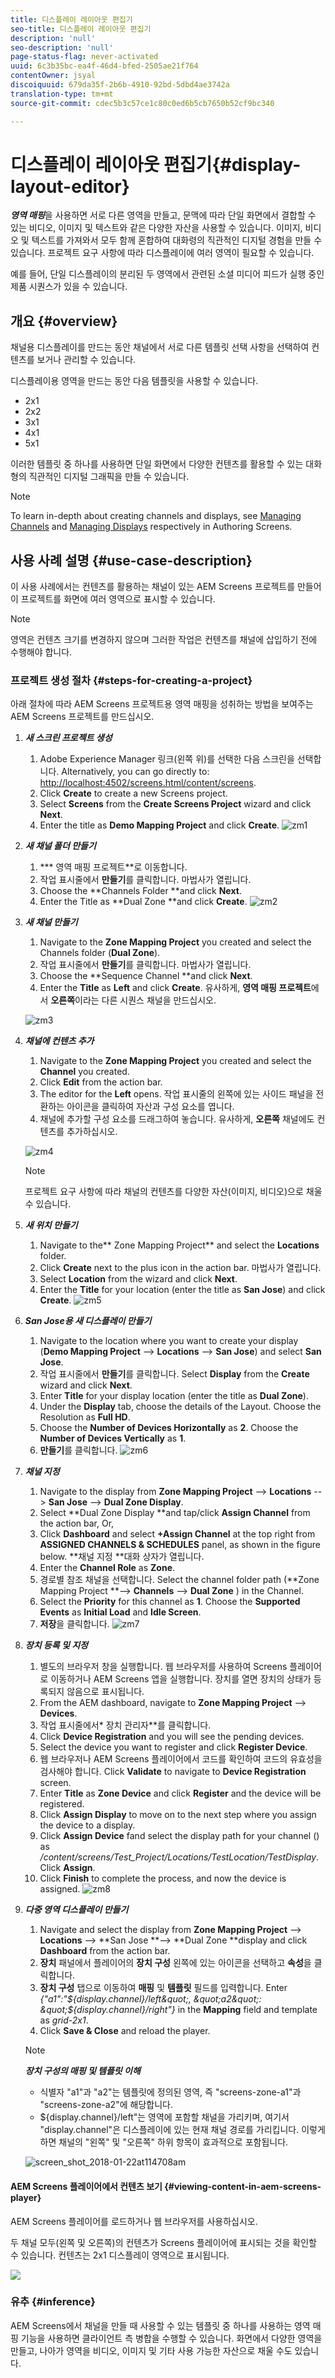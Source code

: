 ```yaml
---
title: 디스플레이 레이아웃 편집기
seo-title: 디스플레이 레이아웃 편집기
description: 'null'
seo-description: 'null'
page-status-flag: never-activated
uuid: 6c3b35bc-ea4f-46d4-bfed-2505ae21f764
contentOwner: jsyal
discoiquuid: 679da35f-2b6b-4910-92bd-5dbd4ae3742a
translation-type: tm+mt
source-git-commit: cdec5b3c57ce1c80c0ed6b5cb7650b52cf9bc340

---
```



# 디스플레이 레이아웃 편집기{#display-layout-editor}

***영역 매핑***&#x200B;을 사용하면 서로 다른 영역을 만들고, 문맥에 따라 단일 화면에서 결합할 수 있는 비디오, 이미지 및 텍스트와 같은 다양한 자산을 사용할 수 있습니다. 이미지, 비디오 및 텍스트를 가져와서 모두 함께 혼합하여 대화령의 직관적인 디지털 경험을 만들 수 있습니다. 프로젝트 요구 사항에 따라 디스플레이에 여러 영역이 필요할 수 있습니다.

예를 들어, 단일 디스플레이의 분리된 두 영역에서 관련된 소셜 미디어 피드가 실행 중인 제품 시퀀스가 있을 수 있습니다.

## 개요 {#overview}

채널용 디스플레이를 만드는 동안 채널에서 서로 다른 템플릿 선택 사항을 선택하여 컨텐츠를 보거나 관리할 수 있습니다.

디스플레이용 영역을 만드는 동안 다음 템플릿을 사용할 수 있습니다.

* 2x1
* 2x2
* 3x1
* 4x1
* 5x1

이러한 템플릿 중 하나를 사용하면 단일 화면에서 다양한 컨텐츠를 활용할 수 있는 대화형의 직관적인 디지털 그래픽을 만들 수 있습니다.

>[!NOTE]
>
>To learn in-depth about creating channels and displays, see [Managing Channels](managing-channels.md) and [Managing Displays](managing-displays.md) respectively in Authoring Screens.

## 사용 사례 설명 {#use-case-description}

이 사용 사례에서는 컨텐츠를 활용하는 채널이 있는 AEM Screens 프로젝트를 만들어 이 프로젝트를 화면에 여러 영역으로 표시할 수 있습니다.

>[!NOTE]
>
>영역은 컨텐츠 크기를 변경하지 않으며 그러한 작업은 컨텐츠를 채널에 삽입하기 전에 수행해야 합니다.

### 프로젝트 생성 절차 {#steps-for-creating-a-project}

아래 절차에 따라 AEM Screens 프로젝트용 영역 매핑을 성취하는 방법을 보여주는 AEM Screens 프로젝트를 만드십시오.

1. ***새 스크린 프로젝트 생성***

   1. Adobe Experience Manager 링크(왼쪽 위)를 선택한 다음 스크린을 선택합니다. Alternatively, you can ﻿go directly to: [http://localhost:4502/screens.html/content/screens](http://localhost:4502/screens.html/content/screens).
   1. Click **Create** to create a new Screens project.
   1. Select **Screens** from the **Create Screens Project** wizard and click **Next**.
   1. Enter the title as **Demo Mapping Project** and click **Create**.
   ![zm1](assets/zm1.gif)

1. ***새 채널 폴더 만들기***

   1. *** 영역 매핑 프로젝트**로 이동합니다.
   1. 작업 표시줄에서 **만들기**&#x200B;를 클릭합니다. 마법사가 열립니다.
   1. Choose the **Channels Folder **and click **Next**.
   1. Enter the Title as **Dual Zone **and click **Create**.
   ![zm2](assets/zm2.gif)

1. ***새 채널 만들기***

   1. Navigate to the **Zone Mapping Project** you created and select the Channels folder (**Dual Zone**).
   1. 작업 표시줄에서 **만들기**&#x200B;를 클릭합니다. 마법사가 열립니다.
   1. Choose the **Sequence Channel **and click **Next**.
   1. Enter the **Title** as **Left** and click **Create**.
   유사하게, **영역 매핑 프로젝트**&#x200B;에서 **오른쪽**&#x200B;이라는 다른 시퀀스 채널을 만드십시오.

   ![zm3](assets/zm3.gif)

1. ***채널에 컨텐츠 추가***

   1. Navigate to the **Zone Mapping Project** you created and select the **Channel** you created.
   1. Click **Edit** from the action bar.
   1. The editor for the **Left** opens. 작업 표시줄의 왼쪽에 있는 사이드 패널을 전환하는 아이콘을 클릭하여 자산과 구성 요소를 엽니다.
   1. 채널에 추가할 구성 요소를 드래그하여 놓습니다.
   유사하게, **오른쪽** 채널에도 컨텐츠를 추가하십시오.

   ![zm4](assets/zm4.gif)

   >[!NOTE]
   >
   >프로젝트 요구 사항에 따라 채널의 컨텐츠를 다양한 자산(이미지, 비디오)으로 채울 수 있습니다.

1. ***새 위치 만들기***

   1. Navigate to the** Zone Mapping Project** and select the **Locations** folder.
   1. Click **Create** next to the plus icon in the action bar. 마법사가 열립니다.
   1. Select **Location** from the wizard and click **Next**.
   1. Enter the **Title** for your location (enter the title as **San Jose**) and click **Create**.
   ![zm5](assets/zm5.gif)

1. ***San Jose용 새 디스플레이 만들기***

   1. Navigate to the location where you want to create your display (**Demo Mapping Project** --> **Locations** --> **San Jose**) and select **San Jose**.
   1. 작업 표시줄에서 **만들기**&#x200B;를 클릭합니다. Select **Display** from the **Create** wizard and click **Next**.
   1. Enter **Title** for your display location (enter the title as **Dual Zone**).
   1. Under the **Display** tab, choose the details of the Layout. Choose the Resolution as **Full HD**.
   1. Choose the **Number of Devices Horizontally** as **2**. Choose the **Number of Devices Vertically** as **1**.
   1. **만들기**&#x200B;를 클릭합니다.
   ![zm6](assets/zm6.gif)

1. ***채널 지정***

   1. Navigate to the display from **Zone Mapping Project** --> **Locations** --> **San Jose** --> **Dual Zone Display**.
   1. Select **Dual Zone Display **and tap/click **Assign Channel** from the action bar, Or,
   1. Click **Dashboard** and select **+Assign Channel** at the top right from **ASSIGNED CHANNELS &amp; SCHEDULES** panel, as shown in the figure below. **채널 지정 **대화 상자가 열립니다.
   1. Enter the **Channel Role** as **Zone**.
   1. 경로별 참조 채널을 선택합니다. Select the channel folder path (**Zone Mapping Project **--> **Channels** --> **Dual Zone** ) in the Channel.
   1. Select the **Priority** for this channel as **1**. Choose the **Supported Events** as **Initial Load** and **Idle Screen**.
   1. **저장**&#x200B;을 클릭합니다.
   ![zm7](assets/zm7.gif)

1. ***장치 등록 및 지정***

   1. 별도의 브라우저 창을 실행합니다. 웹 브라우저를 사용하여 Screens 플레이어로 이동하거나 AEM Screens 앱을 실행합니다. 장치를 열면 장치의 상태가 등록되지 않음으로 표시됩니다.
   1. From the AEM dashboard, navigate to **Zone Mapping Project** --> **Devices**.
   1. 작업 표시줄에서* 장치 관리자**를 클릭합니다.
   1. Click **Device Registration** and you will see the pending devices.
   1. Select the device you want to register and click **Register Device**.
   1. 웹 브라우저나 AEM Screens 플레이어에서 코드를 확인하여 코드의 유효성을 검사해야 합니다. Click **Validate** to navigate to **Device Registration** screen.
   1. Enter **Title** as **Zone Device** and click **Register** and the device will be registered.
   1. Click **Assign Display** to move on to the next step where you assign the device to a display.
   1. Click **Assign Device** fand select the display path for your channel () as */content/screens/Test_Project/Locations/TestLocation/TestDisplay*. Click **Assign**.
   1. Click **Finish** to complete the process, and now the device is assigned.
   ![zm8](assets/zm8.gif)

1. ***다중 영역 디스플레이 만들기***

   1. Navigate and select the display from **Zone Mapping Project** --> **Locations** --> **San Jose **--> **Dual Zone **display and click **Dashboard** from the action bar.
   1. **장치** 패널에서 플레이어의 **장치 구성** 왼쪽에 있는 아이콘을 선택하고 **속성**&#x200B;을 클릭합니다.
   1. **장치 구성** 탭으로 이동하여 **매핑** 및 **템플릿** 필드를 입력합니다. Enter *{&quot;a1&quot;:&quot;${display.channel}/left&quot;, &quot;a2&quot;: &quot;${display.channel}/right&quot;}* in the **Mapping** field and template as *grid-2x1*.
   1. Click **Save &amp; Close** and reload the player.
   >[!NOTE]
   >
   >***장치 구성의 매핑 및 템플릿 이해***
   >
   >* 식별자 &quot;a1&quot;과 &quot;a2&quot;는 템플릿에 정의된 영역, 즉 &quot;screens-zone-a1&quot;과 &quot;screens-zone-a2&quot;에 해당합니다.
   >* ${display.channel}/left&quot;는 영역에 포함할 채널을 가리키며, 여기서 &quot;display.channel&quot;은 디스플레이에 있는 현재 채널 경로를 가리킵니다. 이렇게 하면 채널의 &quot;왼쪽&quot; 및 &quot;오른쪽&quot; 하위 항목이 효과적으로 포함됩니다.


   ![screen_shot_2018-01-22at114708am](assets/screen_shot_2018-01-22at114708am.png)

#### AEM Screens 플레이어에서 컨텐츠 보기 {#viewing-content-in-aem-screens-player}

AEM Screens 플레이어를 로드하거나 웹 브라우저를 사용하십시오.

두 채널 모두(왼쪽 및 오른쪽)의 컨텐츠가 Screens 플레이어에 표시되는 것을 확인할 수 있습니다. 컨텐츠는 2x1 디스플레이 영역으로 표시됩니다.

![](do-not-localize/screen_shot_2018-01-22at120206pm.png)

### 유추 {#inference}

AEM Screens에서 채널을 만들 때 사용할 수 있는 템플릿 중 하나를 사용하는 영역 매핑 기능을 사용하면 클라이언트 측 병합을 수행할 수 있습니다. 화면에서 다양한 영역을 만들고, 나아가 영역을 비디오, 이미지 및 기타 사용 가능한 자산으로 채울 수도 있습니다.
